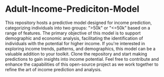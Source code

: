 # Adult-Income-Prediciton-Model
This repository hosts a predictive model designed for income prediction, categorizing individuals into two groups: ">50k" or "<=50k" based on a range of features. The primary objective of this model is to support demographic and economic analysis, facilitating the identification of individuals with the potential for higher income.
If you're interested in exploring income trends, patterns, and demographics, this model can be a valuable addition to your toolkit. Clone the repository and start making predictions to gain insights into income potential.
Feel free to contribute and enhance the capabilities of this open-source project as we work together to refine the art of income prediction and analysis.
